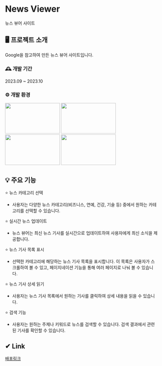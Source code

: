# News Viewer
뉴스 뷰어 사이트

## 🖥 프로젝트 소개
Google을 참고하여 만든 뉴스 뷰어 사이트입니다.
<br>

### 🕰 개발 기간
2023.09 ~ 2023.10

### ⚙ 개발 환경
<img src="https://github.com/hong-311/news-project/assets/136770134/405b0940-0a73-4aa7-a364-690bbb526f1f"  width="180" height="100">
<img src="https://github.com/hong-311/news-project/assets/136770134/a3140fbd-93b7-4c55-b7c3-a1d7d59c6bdb"  width="180" height="100">
<img src="https://github.com/hong-311/news-project/assets/136770134/d5e071f0-1995-44f9-8446-2b9f286b64ad"  width="180" height="100">
<img src="https://github.com/hong-311/news-project/assets/136770134/8dfc7240-4b31-4748-b144-479c226e7ad4"  width="180" height="100">

## 💡 주요 기능
⭐ 뉴스 카테고리 선택
- 사용자는 다양한 뉴스 카테고리(비즈니스, 연예, 건강, 기술 등) 중에서 원하는 카테고리를 선택할 수 있습니다.

⭐ 실시간 뉴스 업데이트
- 뉴스 뷰어는 최신 뉴스 기사를 실시간으로 업데이트하여 사용자에게 최신 소식을 제공합니다.

⭐ 뉴스 기사 목록 표시
- 선택한 카테고리에 해당하는 뉴스 기사 목록을 표시합니다. 이 목록은 사용자가 스크롤하여 볼 수 있고, 페이지네이션 기능을 통해 여러 페이지로 나눠 볼 수 있습니다.

⭐ 뉴스 기사 상세 읽기
- 사용자는 뉴스 기사 목록에서 원하는 기사를 클릭하여 상세 내용을 읽을 수 있습니다. 

⭐ 검색 기능
- 사용자는 원하는 주제나 키워드로 뉴스를 검색할 수 있습니다. 검색 결과에서 관련된 기사를 확인할 수 있습니다.

## ✔ Link
[배포링크](http://hong311.dothome.co.kr/)










